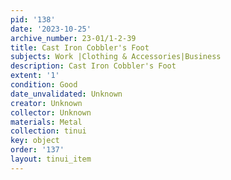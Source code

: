 ```yaml
---
pid: '138'
date: '2023-10-25'
archive_number: 23-01/1-2-39
title: Cast Iron Cobbler's Foot
subjects: Work |Clothing & Accessories|Business
description: Cast Iron Cobbler's Foot
extent: '1'
condition: Good
date_unvalidated: Unknown
creator: Unknown
collector: Unknown
materials: Metal
collection: tinui
key: object
order: '137'
layout: tinui_item
---
```

